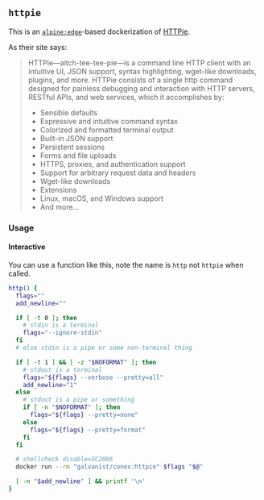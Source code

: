 ## `httpie`

This is an [`alpine:edge`](https://hub.docker.com/_/alpine/)-based dockerization of [HTTPie](https://httpie.org/).

As their site says:

> HTTPie—aitch-tee-tee-pie—is a command line HTTP client with an intuitive UI, JSON support, syntax highlighting, wget-like downloads, plugins, and more. HTTPie consists of a single http command designed for painless debugging and interaction with HTTP servers, RESTful APIs, and web services, which it accomplishes by:
>
> * Sensible defaults
> * Expressive and intuitive command syntax
> * Colorized and formatted terminal output
> * Built-in JSON support
> * Persistent sessions
> * Forms and file uploads
> * HTTPS, proxies, and authentication support
> * Support for arbitrary request data and headers
> * Wget-like downloads
> * Extensions
> * Linux, macOS, and Windows support
> * And more…


### Usage

#### Interactive

You can use a function like this, note the name is `http` not `httpie` when called.

```sh
http() {
  flags=""
  add_newline=""

  if [ -t 0 ]; then
    # stdin is a terminal
    flags="--ignore-stdin"
  fi
  # else stdin is a pipe or some non-terminal thing

  if [ -t 1 ] && [ -z "$NOFORMAT" ]; then
    # stdout is a terminal
    flags="${flags} --verbose --pretty=all"
    add_newline="1"
  else
    # stdout is a pipe or something
    if [ -n "$NOFORMAT" ]; then
      flags="${flags} --pretty=none"
    else
      flags="${flags} --pretty=format"
    fi
  fi

  # shellcheck disable=SC2086
  docker run --rm "galvanist/conex:httpie" $flags "$@"

  [ -n "$add_newline" ] && printf '\n'
}
```
